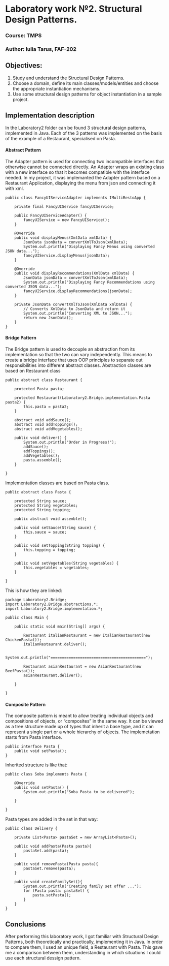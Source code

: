 # Laboratory work №2. Structural Design Patterns.

### Course: TMPS
### Author: Iulia Tarus, FAF-202

## Objectives:

1. Study and understand the Structural Design Patterns.
2. Choose a domain, define its main classes/models/entities and choose the appropriate instantiation mechanisms.
3. Use some structural design patterns for object instantiation in a sample project.


## Implementation description

In the Laboratory2 folder can be found 3 structural design patterns, implemented in Java. Each of the 3 patterns was implemented on the basis of the example of a Restaurant, specialised on Pasta. 


#### Abstract Pattern
The Adapter pattern is used for connecting two incompatible interfaces that otherwise cannot be connected directly. An Adapter wraps an existing class with a new interface so that it becomes compatible with the interface needed.
In my project, it was implemanted the Adapter pattern based on a Restaurant Application, displaying the menu from json and connecting it with xml.
```
public class FancyUIServiceAdapter implements IMultiRestoApp {

    private final FancyUIService fancyUIService;

    public FancyUIServiceAdapter() {
        fancyUIService = new FancyUIService();
    }

    @Override
    public void displayMenus(XmlData xmlData) {
        JsonData jsonData = convertXmlToJson(xmlData);
        System.out.println("Displaying Fancy Menus using converted JSON data...");
        fancyUIService.displayMenus(jsonData);
    }

    @Override
    public void displayRecommendations(XmlData xmlData) {
        JsonData jsonData = convertXmlToJson(xmlData);
        System.out.println("Displaying Fancy Recommendations using converted JSON data...");
        fancyUIService.displayRecommendations(jsonData);
    }

    private JsonData convertXmlToJson(XmlData xmlData) {
        // Converts XmlData to JsonData and return it
        System.out.println("Converting XML to JSON...");
        return new JsonData();
    }
}
```

#### Bridge Pattern
The Bridge pattern is used to decouple an abstraction from its implementation so that the two can vary independently. This means to create a bridge interface that uses OOP principles to separate out responsibilities into different abstract classes.
Abstraction classes are based on Restaurant class
```
public abstract class Restaurant {

    protected Pasta pasta;

    protected Restaurant(Laboratory2.Bridge.implementation.Pasta pasta2) {
        this.pasta = pasta2;
    }

    abstract void addSauce();
    abstract void addToppings();
    abstract void addVegetables();

    public void deliver() {
        System.out.println("Order in Progress!");
        addSauce();
        addToppings();
        addVegetables();
        pasta.assemble();
    }

}
```
Implementation classes are based on Pasta class.
```
public abstract class Pasta {

    protected String sauce;
    protected String vegetables;
    protected String topping;

    public abstract void assemble();

    public void setSauce(String sauce) {
        this.sauce = sauce;
    }

    public void setTopping(String topping) {
        this.topping = topping;
    }

    public void setVegetables(String vegetables) {
        this.vegetables = vegetables;
    }

}
```
This is how they are linked:
```
package Laboratory2.Bridge;
import Laboratory2.Bridge.abstractions.*;
import Laboratory2.Bridge.implementation.*;

public class Main {

    public static void main(String[] args) {

        Restaurant italianRestaurant = new ItalianRestaurant(new ChickenPasta());
        italianRestaurant.deliver();

        System.out.println("==========================================");

        Restaurant asianRestaurant = new AsianRestaurant(new BeefPasta());
        asianRestaurant.deliver();

    }
    
}
```

#### Composite Pattern
The composite pattern is meant to allow treating individual objects and compositions of objects, or “composites” in the same way. It can be viewed as a tree structure made up of types that inherit a base type, and it can represent a single part or a whole hierarchy of objects.
The implemetation starts from Pasta interface.
```
public interface Pasta {
    public void setPasta();
}
```
Inherited structure is like that:
```
public class Soba implements Pasta {

    @Override
    public void setPasta() {
        System.out.println("Soba Pasta to be delivered");
        
    }
    
}
```
Pasta types are added in the set in that way:
```
public class Delivery {

    private List<Pasta> pastaSet = new ArrayList<Pasta>();
    
    public void addPasta(Pasta pasta){
        pastaSet.add(pasta);
    }

    public void removePasta(Pasta pasta){
        pastaSet.remove(pasta);
    }

    public void createFamilySet(){
        System.out.println("Creating family set offer ...");
        for (Pasta pasta: pastaSet) {
            pasta.setPasta();
        }
    }
}
```
## Conclusions
After performing this laboratory work, I got familiar with Structural Design Patterns, both theoretically and practically, implementing it in Java. In order to compare them, I used an unique field, a Restaurant with Pasta. This gave me a comparison between them, understanding in which situations I could use each structural dessign pattern.